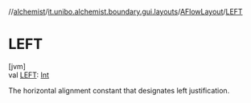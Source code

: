 //[alchemist](../../../index.md)/[it.unibo.alchemist.boundary.gui.layouts](../index.md)/[AFlowLayout](index.md)/[LEFT](-l-e-f-t.md)

# LEFT

[jvm]\
val [LEFT](-l-e-f-t.md): [Int](https://kotlinlang.org/api/latest/jvm/stdlib/kotlin/-int/index.html)

The horizontal alignment constant that designates left justification.
